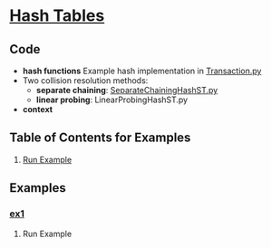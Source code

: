 # [Hash Tables](http://algs4.cs.princeton.edu/34hash/)

## Code
  * **hash functions**
    Example hash implementation in [Transaction.py](../py/AlgsSedgewickWayne/Transaction.py)
  * Two collision resolution methods:
    * **separate chaining**: [SeparateChainingHashST.py](../py/AlgsSedgewickWayne/SeparateChainingHashST.py)
    * **linear probing**: LinearProbingHashST.py
  * **context**


## Table of Contents for Examples
  1. [Run Example](#ex1)

## Examples 
### [ex1](#table-of-contents-for-examples)
1. Run Example
